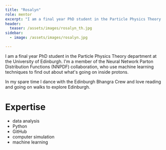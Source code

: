 ```yaml
---
title: "Rosalyn"
role: mentor
excerpt: "I am a final year PhD student in the Particle Physics Theory department at the University of Edinburgh..."
header:
  teaser: /assets/images/rosalyn_th.jpg
sidebar:
  - image: /assets/images/rosalyn.jpg

---
```

I am a final year PhD student in the Particle Physics Theory department at the University of Edinburgh.  I'm a member of the Neural Network Parton Distribution Functions (NNPDF) collaboration, who use machine learning techniques to find out about what's going on inside protons. 

In my spare time I dance with the Edinburgh Bhangra Crew and love reading and going on walks to explore Edinburgh.


# Expertise

* data analysis
* Python
* GitHub
* computer simulation
* machine learning

